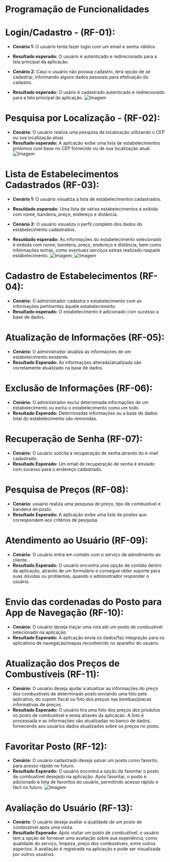 # Programação de Funcionalidades

# Login/Cadastro - (RF-01):
*	**Cenário 1:** O usuário tenta fazer login com um email e senha válidos.  
*	**Resultado esperado:** O usuário é autenticado e redirecionado para a tela principal da aplicação.


*   **Cenário 2:** Caso o usuário não possua cadastro, terá opção de se cadastrar, informando alguns dados pessoais para efetivação do cadastro.  
*   **Resultado esperado:** O usário é cadastrado autenticado e redirecionado para a tela principal da aplicação.
![Imagem](<img/Doc07/Tela Login.png>)


# Pesquisa por Localização - (RF-02):
*   **Cenário:** O usuário realiza uma pesquisa de localização utilizando o CEP ou sua localização atual.  
*   **Resultado esperado:** A aplicação exibe uma lista de estabelecimentos próximos com base no CEP fornecido ou de sua localização atual.
![Imagem](<img/Doc07/Pesquisa Posto.png>)


# Lista de Estabelecimentos Cadastrados (RF-03):
*   **Cenário 1:** O usuário visualiza a lista de estabelecimentos cadastrados. 
*   **Resuldado esperado:** Uma lista de vários estabelecimentos é exibida com nome, bandeira, preço, endereço e distância.

*   **Cenário 2:** O usuário visualiza o perfil completo dos dados do estabelecimento cadastrados. 
*   **Resuldado esperado:** As informações do estabelecimento selecionado é exibida com nome, bandeira, preço, endereço e distância, bem como informações extras, como eventuais serviços extras realizado naquele estabelecimento.
![Imagem](<img/Doc07/Tela Postos.png>); ![Imagem](<img/Doc07/Tela Perfil Posto.png>)


# Cadastro de Estabelecimentos (RF-04):
* **Cenário:** O administrador cadastra o estabelecimento com as informações pertinentes àquele estabelecimento.  
* **Resultado esperado:** O estabelecimento é adicionado com sucesso a base de dados. 


# Atualização de Informações (RF-05):
* **Cenário:** O administrador atualiza as informações de um estabelecimento existente.  
* **Resultado Esperado:** As informações alterada/atualizada são corretamente atualizado na base de dados.  


# Exclusão de Informações (RF-06):
* **Cenário:** O administrador exclui determinada informações de um estabelecimento ou exclui o estabelecimento como um todo.  
* **Resultado Esperado:** Determinadas informações ou a base de dados total do estabelecimento são removidas.  



# Recuperação de Senha (RF-07):
* **Cenário:** O usuário solicita a recuperação de senha através do e-mail cadastrado.  
* **Resultado Esperado:** Um email de recuperação de senha é enviado com sucesso para o endereço cadastrado.  


# Pesquisa de Preços (RF-08):
* **Cenário:** usuário realiza uma pesquisa de preço, tipo de combustível e bandeira do posto.  
* **Resultado Esperado:** A aplicação exibe uma lista de postos que correspondem aos critérios de pesquisa.  


# Atendimento ao Usuário (RF-09):
* **Cenário:** O usuário entra em contato com o serviço de atendimento ao cliente.  
* **Resultado Esperado:** O usuário encontra uma opção de contato dentro da aplicação, através de um formulário e consegue obter suporte para suas dúvidas ou problemas, quando o administrador responder o usuário.  


# Envio das cordenadas do Posto para App de Navegação (RF-10):
* **Cenário:** O usuário deseja traçar uma rota até um posto de combustível selecionado na aplicação.  
* **Resultado Esperado:** A aplicação envia os dados/faz integração para os aplicativos de navegação/mapas reconhecido no aparelho do usuário.  


# Atualização dos Preços de Combustíveis (RF-11):
* **Cenário:** O usuário deseja ajudar a atualizar as informações do preço dos combustíveis de determinado posto enviando uma foto pelo aplicativo, do cupom fiscal ou foto dos preços nas bombas/placas informativas de preços.  
* **Resultado Esperado:** O usuário tira uma foto dos preços dos produtos no posto de combustível e envia através da aplicação. A foto é processada e as informações são atualizadas no banco de dados, fornecendo aos usuários dados atualizados sobre os preços no posto.  


# Favoritar Posto (RF-12):
* **Cenário:** O usuário cadastrado deseja salvar um posto como favorito, para acesso rápido no futuro.  
* **Resultado Esperado:**  O usuário encontra a opção de favoritar o posto de combustível desejado na aplicação. Após favoritar, o posto é adicionado à lista de favoritos do usuário, permitindo acesso rápido e fácil no futuro. 
![Imagem](<img/Doc07/Tela Favoritos.png>)


# Avaliação do Usuário  (RF-13):
* **Cenário:** O usuário deseja avaliar a qualidade de um posto de combustível após uma visita.
* **Resultado Esperado:** Após visitar um posto de combustível, o usuário tem a opção de fornecer uma avaliação sobre sua experiência, como qualidade do serviço, limpeza, preço dos combustíveis, entre outros aspectos. A avaliação é registrada na aplicação e pode ser visualizada por outros usuários.






